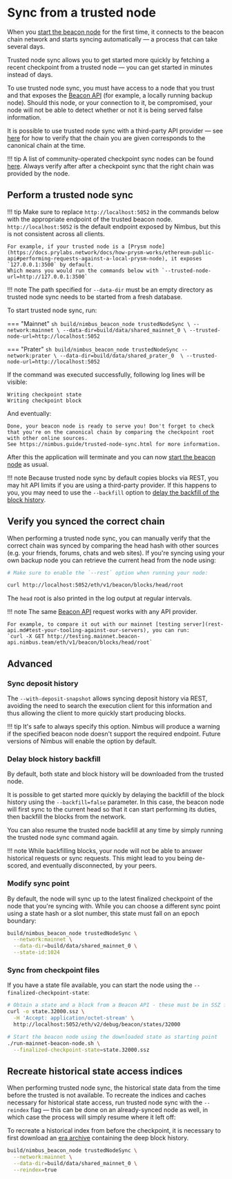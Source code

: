 # Sync from a trusted node

When you [start the beacon node](./quick-start.md) for the first time, it connects to the beacon chain network and starts syncing automatically — a process that can take several days.

Trusted node sync allows you to get started more quickly by fetching a recent checkpoint from a trusted node — you can get started in minutes instead of days.

To use trusted node sync, you must have access to a node that you trust and that exposes the [Beacon API](./rest-api.md) (for example, a locally running backup node).
Should this node, or your connection to it, be compromised, your node will not be able to detect whether or not it is being served false information.

It is possible to use trusted node sync with a third-party API provider — see [here](trusted-node-sync.md#verify-you-synced-the-correct-chain) for how to verify that the chain you are given corresponds to the canonical chain at the time.

!!! tip
    A list of community-operated checkpoint sync nodes can be found [here](https://eth-clients.github.io/checkpoint-sync-endpoints/).
    Always verify after after a checkpoint sync that the right chain was provided by the node.

## Perform a trusted node sync

!!! tip
    Make sure to replace `http://localhost:5052` in the commands below with the appropriate endpoint of the trusted beacon node. `http://localhost:5052` is the default endpoint exposed by Nimbus, but this is not consistent across all clients.

    For example, if your trusted node is a [Prysm node](https://docs.prylabs.network/docs/how-prysm-works/ethereum-public-api#performing-requests-against-a-local-prysm-node), it exposes `127.0.0.1:3500` by default.
    Which means you would run the commands below with `--trusted-node-url=http://127.0.0.1:3500`

!!! note
    The path specified for `--data-dir` must be an empty directory as trusted node sync needs to be started from a fresh database.

To start trusted node sync, run:

=== "Mainnet"
    ```sh
    build/nimbus_beacon_node trustedNodeSync \
      --network:mainnet \
      --data-dir=build/data/shared_mainnet_0 \
      --trusted-node-url=http://localhost:5052
    ```

=== "Prater"
    ```sh
    build/nimbus_beacon_node trustedNodeSync --network:prater \
    --data-dir=build/data/shared_prater_0  \
    --trusted-node-url=http://localhost:5052
    ```

If the command was executed successfully, following log lines will be visible:

```
Writing checkpoint state
Writing checkpoint block
```
And eventually:
```
Done, your beacon node is ready to serve you! Don't forget to check that you're on the canonical chain by comparing the checkpoint root with other online sources.
See https://nimbus.guide/trusted-node-sync.html for more information.
```

After this the application will terminate and you can now [start the beacon node](./quick-start.md) as usual.

!!! note
    Because trusted node sync by default copies blocks via REST, you may hit API limits if you are using a third-party provider.
    If this happens to you, you may need to use the `--backfill` option to [delay the backfill of the block history](./trusted-node-sync.md#delay-block-history-backfill).


## Verify you synced the correct chain

When performing a trusted node sync, you can manually verify that the correct chain was synced by comparing the head hash with other sources (e.g. your friends, forums, chats and web sites). If you're syncing using your own backup node you can retrieve the current head from the node using:

```sh
# Make sure to enable the `--rest` option when running your node:

curl http://localhost:5052/eth/v1/beacon/blocks/head/root
```

The `head` root is also printed in the log output at regular intervals.

!!! note
    The same [Beacon API](./rest-api.md) request works with any API provider.

    For example, to compare it out with our mainnet [testing server](rest-api.md#test-your-tooling-against-our-servers), you can run:
    `curl -X GET http://testing.mainnet.beacon-api.nimbus.team/eth/v1/beacon/blocks/head/root`

## Advanced

### Sync deposit history

The `--with-deposit-snapshot` allows syncing deposit history via REST, avoiding the need to search the execution client for this information and thus allowing the client to more quickly start producing blocks.

!!! tip
    It's safe to always specify this option.
    Nimbus will produce a warning if the specified beacon node doesn't support the required endpoint.
    Future versions of Nimbus will enable the option by default.

### Delay block history backfill

By default, both state and block history will be downloaded from the trusted node.

It is possible to get started more quickly by delaying the backfill of the block history using the `--backfill=false` parameter.
In this case, the beacon node will first sync to the current head so that it can start performing its duties, then backfill the blocks from the network.

You can also resume the trusted node backfill at any time by simply running the trusted node sync command again.

!!! note
    While backfilling blocks, your node will not be able to answer historical requests or sync requests.
    This might lead to you being de-scored, and eventually disconnected, by your peers.

### Modify sync point

By default, the node will sync up to the latest finalized checkpoint of the node that you're syncing with.
While you can choose a different sync point using a state hash or a slot number, this state must fall on an epoch boundary:

```sh
build/nimbus_beacon_node trustedNodeSync \
  --network:mainnet \
  --data-dir=build/data/shared_mainnet_0 \
  --state-id:1024
```

### Sync from checkpoint files

If you have a state file available, you can start the node using the `--finalized-checkpoint-state`:

```sh
# Obtain a state and a block from a Beacon API - these must be in SSZ format:
curl -o state.32000.ssz \
  -H 'Accept: application/octet-stream' \
  http://localhost:5052/eth/v2/debug/beacon/states/32000

# Start the beacon node using the downloaded state as starting point
./run-mainnet-beacon-node.sh \
  --finalized-checkpoint-state=state.32000.ssz
```

## Recreate historical state access indices

When performing trusted node sync, the historical state data from the time before the trusted is not available.
To recreate the indices and caches necessary for historical state access, run trusted node sync with the `--reindex` flag — this can be done on an already-synced node as well, in which case the process will simply resume where it left off:

To recreate a historical index from before the checkpoint, it is necessary to first download an [era archive](./era-store.md) containing the deep block history.

```sh
build/nimbus_beacon_node trustedNodeSync \
  --network:mainnet \
  --data-dir=build/data/shared_mainnet_0 \
  --reindex=true
```
